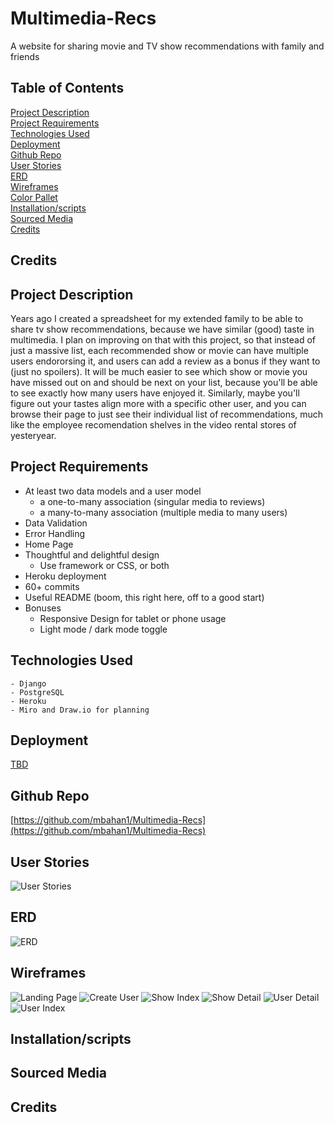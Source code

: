 # Multimedia-Recs
A website for sharing movie and TV show recommendations with family and friends

## Table of Contents
[Project Description](#project_description)  
[Project Requirements](#project_requirements)  
[Technologies Used](#technologies_used)  
[Deployment](#deployment)  
[Github Repo](#github_repo)  
[User Stories](#user-stories)   
[ERD](#erd)  
[Wireframes](#wireframes)  
[Color Pallet]()  
[Installation/scripts](#installation/scripts)  
[Sourced Media](#sourced_media)  
[Credits](#credits)  

## Credits


## Project Description
Years ago I created a spreadsheet for my extended family to be able to share tv show recommendations, because we have similar (good) taste in multimedia. I plan on improving on that with this project, so that instead of just a massive list, each recommended show or movie can have multiple users endororsing it, and users can add a review as a bonus if they want to (just no spoilers). It will be much easier to see which show or movie you have missed out on and should be next on your list, because you'll be able to see exactly how many users have enjoyed it. Similarly, maybe you'll figure out your tastes align more with a specific other user, and you can browse their page to just see their individual list of recommendations, much like the employee recomendation shelves in the video rental stores of yesteryear. 

## Project Requirements
  - At least two data models and a user model
    - a one-to-many association (singular media to reviews)
    - a many-to-many association (multiple media to many users)
  - Data Validation
  - Error Handling
  - Home Page
  - Thoughtful and delightful design
    - Use framework or CSS, or both
  - Heroku deployment
  - 60+ commits
  - Useful README (boom, this right here, off to a good start)
  - Bonuses
    - Responsive Design for tablet or phone usage
    - Light mode / dark mode toggle

## Technologies Used
    - Django  
    - PostgreSQL   
    - Heroku
    - Miro and Draw.io for planning

## Deployment
[TBD]()

## Github Repo
[https://github.com/mbahan1/Multimedia-Recs](https://github.com/mbahan1/Multimedia-Recs)

## User Stories
![User Stories](Planning/user_stories.png "User Stories")

## ERD
![ERD](Planning/erd.png "ERD")

## Wireframes
![Landing Page](Planning/wireframes/1_landing_page.png "Landing Page")
![Create User](Planning/wireframes/2_create_user.png "Create User")
![Show Index](Planning/wireframes/3_show_index.png "Show Index")
![Show Detail](Planning/wireframes/4_show_detail.png "Show Detail")
![User Detail](Planning/wireframes/5_user_detail.png "User Detail")
![User Index](Planning/wireframes/6_user_index.png "User Index")

## Installation/scripts

## Sourced Media

## Credits